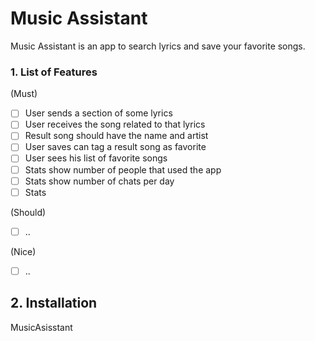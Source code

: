 
# Music Assistant

Music Assistant is an app to search lyrics and save your favorite songs.

### 1. List of Features 
  (Must)
  - [ ] User sends a section of some lyrics
  - [ ] User receives the song related to that lyrics
  - [ ] Result song should have the name and artist
  - [ ] User saves can tag a result song as favorite
  - [ ] User sees his list of favorite songs
  - [ ] Stats show number of people that used the app
  - [ ] Stats show number of chats per day
  - [ ] Stats
  
  (Should) 
  - [ ] ..

  (Nice)
  - [ ] ..



## 2. Installation
  MusicAsisstant 